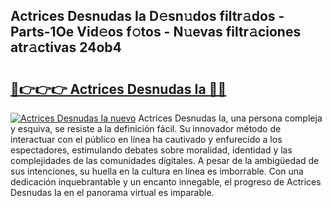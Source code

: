 ## Actrices Desnudas Ia D𝚎sn𝚞dos filtr𝚊dos - Parts-1Oe Vid𝚎os f𝚘tos - N𝚞evas filtr𝚊ciones atr𝚊ctivas 24ob4

# <h2><a href="http://mb7ta4t.tromn.icu/?c=Actrices+Desnudas+Ia">🔗👉👉👉 Actrices Desnudas Ia 🔗🔗</a></h2>

[![Actrices Desnudas Ia nuevo](https://i.imgur.com/pEAQMta.gif)](http://mb7ta4t.tromn.icu/?c=Actrices+Desnudas+Ia)
Actrices Desnudas Ia, una persona compleja y esquiva, se resiste a la definición fácil. Su innovador método de interactuar con el público en línea ha cautivado y enfurecido a los espectadores, estimulando debates sobre moralidad, identidad y las complejidades de las comunidades digitales. A pesar de la ambigüedad de sus intenciones, su huella en la cultura en línea es imborrable. Con una dedicación inquebrantable y un encanto innegable, el progreso de Actrices Desnudas Ia en el panorama virtual es imparable.
